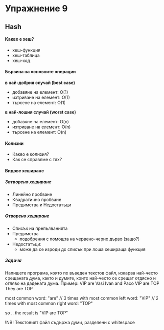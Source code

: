 # Упражнение 9
## Hash

#### Какво е хеш?

* хеш-функция
* хеш-таблица
* хеш-код

#### Бързина на основните операции
**в най-добрия случай (best case)**
* добавяне на елемент: O(1)
* изтриване на елемент: O(1)
* търсене на елемент: O(1)

**в най-лошия случай (worst case)**
* добавяне на елемент: O(n)
* изтриване на елемент: O(n)
* търсене на елемент: O(n)

#### Колизии

* Какво е колизия?
* Как се справяме с тях?

#### Видове хеширане

 ##### Затворено хеширане
 
* Линейно пробване
* Квадратично пробване
* Предимства и Недостатъци

##### Отворено хеширане

* Списък на препълванията
* Предимства
	* подобрения с помощта на червено-черно дърво (защо?) 
* Недостатъци:
	* може да се изроди до списък при лоша хешираща функция  

##### Задача

Напишете програма, която по въведен текстов файл, изкарва най-често срещаната дума, както и думите, които най-често се срещат отдясно и отляво на дадената дума.
Пример:
VIP are Vasi Ivan and Paco
VIP are TOP
They are TOP

most common word: "are" // 3 times
with most common left word: "VIP" // 2 times
with most common right word: "TOP"

so .. the result is "VIP are TOP"

!NB! Текстовият файл съдържа думи, разделени с whitespace
